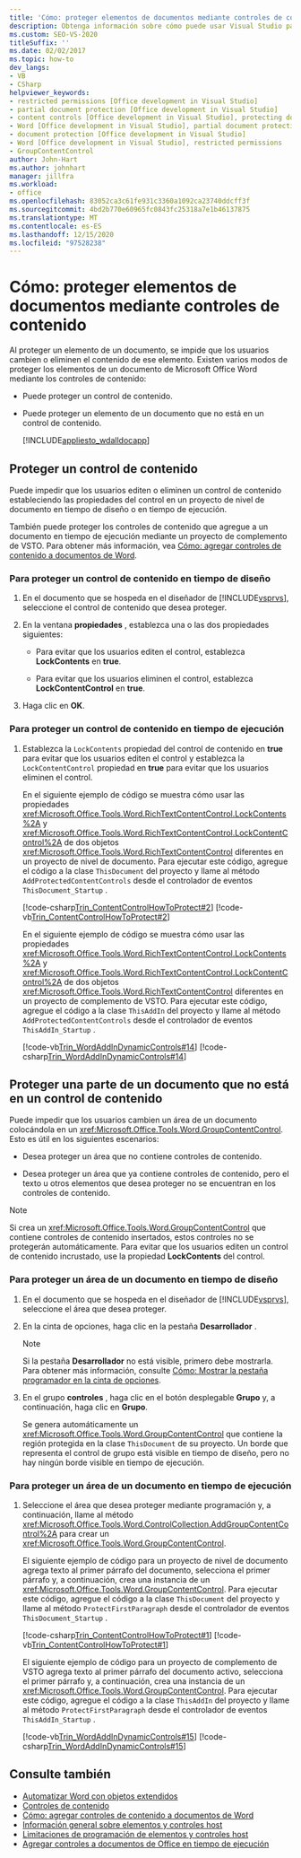 ```yaml
---
title: 'Cómo: proteger elementos de documentos mediante controles de contenido'
description: Obtenga información sobre cómo puede usar Visual Studio para proteger partes de un documento de Microsoft Word mediante controles de contenido.
ms.custom: SEO-VS-2020
titleSuffix: ''
ms.date: 02/02/2017
ms.topic: how-to
dev_langs:
- VB
- CSharp
helpviewer_keywords:
- restricted permissions [Office development in Visual Studio]
- partial document protection [Office development in Visual Studio]
- content controls [Office development in Visual Studio], protecting documents
- Word [Office development in Visual Studio], partial document protection
- document protection [Office development in Visual Studio]
- Word [Office development in Visual Studio], restricted permissions
- GroupContentControl
author: John-Hart
ms.author: johnhart
manager: jillfra
ms.workload:
- office
ms.openlocfilehash: 83052ca3c61fe931c3360a1092ca23740ddcff3f
ms.sourcegitcommit: 4bd2b770e60965fc0843fc25318a7e1b46137875
ms.translationtype: MT
ms.contentlocale: es-ES
ms.lasthandoff: 12/15/2020
ms.locfileid: "97528238"
---
```

# <a name="how-to-protect-parts-of-documents-by-using-content-controls"></a>Cómo: proteger elementos de documentos mediante controles de contenido
  Al proteger un elemento de un documento, se impide que los usuarios cambien o eliminen el contenido de ese elemento. Existen varios modos de proteger los elementos de un documento de Microsoft Office Word mediante los controles de contenido:

- Puede proteger un control de contenido.

- Puede proteger un elemento de un documento que no está en un control de contenido.

  [!INCLUDE[appliesto_wdalldocapp](../vsto/includes/appliesto-wdalldocapp-md.md)]

## <a name="protect-a-content-control"></a><a name="EditDeleteControl"></a> Proteger un control de contenido
 Puede impedir que los usuarios editen o eliminen un control de contenido estableciendo las propiedades del control en un proyecto de nivel de documento en tiempo de diseño o en tiempo de ejecución.

 También puede proteger los controles de contenido que agregue a un documento en tiempo de ejecución mediante un proyecto de complemento de VSTO. Para obtener más información, vea [Cómo: agregar controles de contenido a documentos de Word](../vsto/how-to-add-content-controls-to-word-documents.md).

### <a name="to-protect-a-content-control-at-design-time"></a>Para proteger un control de contenido en tiempo de diseño

1. En el documento que se hospeda en el diseñador de [!INCLUDE[vsprvs](../sharepoint/includes/vsprvs-md.md)], seleccione el control de contenido que desea proteger.

2. En la ventana **propiedades** , establezca una o las dos propiedades siguientes:

    - Para evitar que los usuarios editen el control, establezca **LockContents** en **true**.

    - Para evitar que los usuarios eliminen el control, establezca **LockContentControl** en **true**.

3. Haga clic en **OK**.

### <a name="to-protect-a-content-control-at-run-time"></a>Para proteger un control de contenido en tiempo de ejecución

1. Establezca la `LockContents` propiedad del control de contenido en **true** para evitar que los usuarios editen el control y establezca la `LockContentControl` propiedad en **true** para evitar que los usuarios eliminen el control.

     En el siguiente ejemplo de código se muestra cómo usar las propiedades <xref:Microsoft.Office.Tools.Word.RichTextContentControl.LockContents%2A> y <xref:Microsoft.Office.Tools.Word.RichTextContentControl.LockContentControl%2A> de dos objetos <xref:Microsoft.Office.Tools.Word.RichTextContentControl> diferentes en un proyecto de nivel de documento. Para ejecutar este código, agregue el código a la clase `ThisDocument` del proyecto y llame al método `AddProtectedContentControls` desde el controlador de eventos `ThisDocument_Startup` .

     [!code-csharp[Trin_ContentControlHowToProtect#2](../vsto/codesnippet/CSharp/Trin_ContentControlHowToProtect/ThisDocument.cs#2)]
     [!code-vb[Trin_ContentControlHowToProtect#2](../vsto/codesnippet/VisualBasic/Trin_ContentControlHowToProtect/ThisDocument.vb#2)]

     En el siguiente ejemplo de código se muestra cómo usar las propiedades <xref:Microsoft.Office.Tools.Word.RichTextContentControl.LockContents%2A> y <xref:Microsoft.Office.Tools.Word.RichTextContentControl.LockContentControl%2A> de dos objetos <xref:Microsoft.Office.Tools.Word.RichTextContentControl> diferentes en un proyecto de complemento de VSTO. Para ejecutar este código, agregue el código a la clase `ThisAddIn` del proyecto y llame al método `AddProtectedContentControls` desde el controlador de eventos `ThisAddIn_Startup` .

     [!code-vb[Trin_WordAddInDynamicControls#14](../vsto/codesnippet/VisualBasic/trin_wordaddindynamiccontrols/ThisAddIn.vb#14)]
     [!code-csharp[Trin_WordAddInDynamicControls#14](../vsto/codesnippet/CSharp/Trin_WordAddInDynamicControls/ThisAddIn.cs#14)]

## <a name="protect-a-part-of-a-document-that-is-not-in-a-content-control"></a>Proteger una parte de un documento que no está en un control de contenido
 Puede impedir que los usuarios cambien un área de un documento colocándola en un <xref:Microsoft.Office.Tools.Word.GroupContentControl>. Esto es útil en los siguientes escenarios:

- Desea proteger un área que no contiene controles de contenido.

- Desea proteger un área que ya contiene controles de contenido, pero el texto u otros elementos que desea proteger no se encuentran en los controles de contenido.

> [!NOTE]
> Si crea un <xref:Microsoft.Office.Tools.Word.GroupContentControl> que contiene controles de contenido insertados, estos controles no se protegerán automáticamente. Para evitar que los usuarios editen un control de contenido incrustado, use la propiedad **LockContents** del control.

### <a name="to-protect-an-area-of-a-document-at-design-time"></a>Para proteger un área de un documento en tiempo de diseño

1. En el documento que se hospeda en el diseñador de [!INCLUDE[vsprvs](../sharepoint/includes/vsprvs-md.md)], seleccione el área que desea proteger.

2. En la cinta de opciones, haga clic en la pestaña **Desarrollador** .

    > [!NOTE]
    > Si la pestaña **Desarrollador** no está visible, primero debe mostrarla. Para obtener más información, consulte [Cómo: Mostrar la pestaña programador en la cinta de opciones](../vsto/how-to-show-the-developer-tab-on-the-ribbon.md).

3. En el grupo **controles** , haga clic en el botón desplegable **Grupo** y, a continuación, haga clic en **Grupo**.

     Se genera automáticamente un <xref:Microsoft.Office.Tools.Word.GroupContentControl> que contiene la región protegida en la clase `ThisDocument` de su proyecto. Un borde que representa el control de grupo está visible en tiempo de diseño, pero no hay ningún borde visible en tiempo de ejecución.

### <a name="to-protect-an-area-of-a-document-at-run-time"></a>Para proteger un área de un documento en tiempo de ejecución

1. Seleccione el área que desea proteger mediante programación y, a continuación, llame al método <xref:Microsoft.Office.Tools.Word.ControlCollection.AddGroupContentControl%2A> para crear un <xref:Microsoft.Office.Tools.Word.GroupContentControl>.

     El siguiente ejemplo de código para un proyecto de nivel de documento agrega texto al primer párrafo del documento, selecciona el primer párrafo y, a continuación, crea una instancia de un <xref:Microsoft.Office.Tools.Word.GroupContentControl>. Para ejecutar este código, agregue el código a la clase `ThisDocument` del proyecto y llame al método `ProtectFirstParagraph` desde el controlador de eventos `ThisDocument_Startup` .

     [!code-csharp[Trin_ContentControlHowToProtect#1](../vsto/codesnippet/CSharp/Trin_ContentControlHowToProtect/ThisDocument.cs#1)]
     [!code-vb[Trin_ContentControlHowToProtect#1](../vsto/codesnippet/VisualBasic/Trin_ContentControlHowToProtect/ThisDocument.vb#1)]

     El siguiente ejemplo de código para un proyecto de complemento de VSTO agrega texto al primer párrafo del documento activo, selecciona el primer párrafo y, a continuación, crea una instancia de un <xref:Microsoft.Office.Tools.Word.GroupContentControl>. Para ejecutar este código, agregue el código a la clase `ThisAddIn` del proyecto y llame al método `ProtectFirstParagraph` desde el controlador de eventos `ThisAddIn_Startup` .

     [!code-vb[Trin_WordAddInDynamicControls#15](../vsto/codesnippet/VisualBasic/trin_wordaddindynamiccontrols/ThisAddIn.vb#15)]
     [!code-csharp[Trin_WordAddInDynamicControls#15](../vsto/codesnippet/CSharp/Trin_WordAddInDynamicControls/ThisAddIn.cs#15)]

## <a name="see-also"></a>Consulte también
- [Automatizar Word con objetos extendidos](../vsto/automating-word-by-using-extended-objects.md)
- [Controles de contenido](../vsto/content-controls.md)
- [Cómo: agregar controles de contenido a documentos de Word](../vsto/how-to-add-content-controls-to-word-documents.md)
- [Información general sobre elementos y controles host](../vsto/host-items-and-host-controls-overview.md)
- [Limitaciones de programación de elementos y controles host](../vsto/programmatic-limitations-of-host-items-and-host-controls.md)
- [Agregar controles a documentos de Office en tiempo de ejecución](../vsto/adding-controls-to-office-documents-at-run-time.md)

